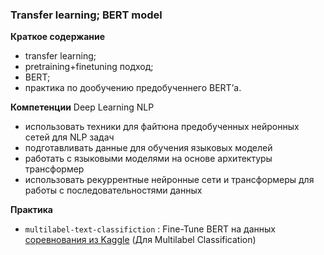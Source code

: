 ### Transfer learning; BERT model

**Краткое содержание**
- transfer learning;
- pretraining+finetuning подход;
- BERT;
- практика по дообучению предобученнего BERT’а.

**Компетенции**
Deep Learning NLP
- использовать техники для файтюна предобученных нейронных сетей для NLP задач
- подготавливать данные для обучения языковых моделей
- работать с языковыми моделями на основе архитектуры трансформер
- использовать рекуррентные нейронные сети и трансформеры для работы с последовательностями данных

**Практика**
- <code>multilabel-text-classifiction</code> : Fine-Tune BERT на данных [соревнования из Kaggle](https://www.kaggle.com/c/jigsaw-toxic-comment-classification-challenge) (Для Multilabel Classification)
